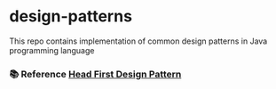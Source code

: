 # design-patterns
This repo contains implementation of common design patterns in Java programming language

### 📚 Reference [Head First Design Pattern](https://www.oreilly.com/library/view/head-first-design/0596007124/)